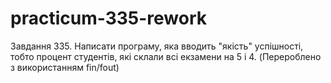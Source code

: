 # practicum-335-rework
Завдання 335. Написати програму, яка вводить "якiсть" успiшностi, тобто процент студентiв, якi склали всi екзамени на 5 i 4. (Перероблено з використанням fin/fout)
